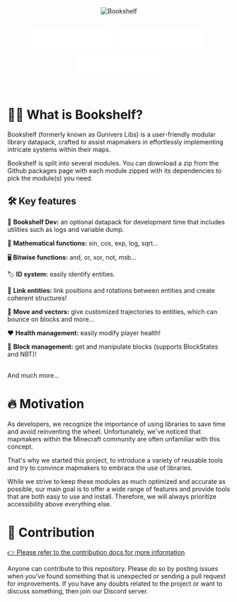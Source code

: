 <div align="center">
  <picture>
    <source media="(prefers-color-scheme: dark)" alt="Bookshelf" srcset="docs/_imgs/banner-dark.png" width="600px">
    <img alt="Bookshelf" src="docs/_imgs/banner-light.png" width="600px">
  </picture>
</div>

<h2>
<div align="center">
    <a href="https://docs.mcbookshelf.dev/en/latest/quickstart.html"><img src="docs/_imgs/download.svg?v=2" alt="Download" style="height:3rem"></a>
    &nbsp;&nbsp;
    <a href="https://docs.mcbookshelf.dev/"><img src="docs/_imgs/documentation.svg?v=2" alt="Documentation" style="height:3rem"></a>
    &nbsp;&nbsp;
    <a href="https://discord.gg/MkXytNjmBt"><img src="docs/_imgs/discord.svg?v=2" alt="Discord" style="height:3rem"></a>
  </div>
</h2>

<br>

# 🕵️‍♂️ What is Bookshelf?

Bookshelf (formerly known as Gunivers Libs) is a user-friendly modular library datapack, crafted to assist mapmakers in effortlessly implementing intricate systems within their maps.

Bookshelf is split into several modules. You can download a zip from the Github packages page with each module zipped with its dependencies to pick the module(s) you need.

## 🛠️ Key features

📄 **Bookshelf Dev:** an optional datapack for development time that includes utilities such as logs and variable dump.

🧮 **Mathematical functions:** sin, cos, exp, log, sqrt...

🖥️ **Bitwise functions:** and, or, xor, not, msb...

🏷️ **ID system:** easily identify entities.

🔗 **Link entities:** link positions and rotations between entities and create coherent structures!

🏃 **Move and vectors:** give customized trajectories to entities, which can bounce on blocks and more...

❤️ **Health management:** easily modify player health!

🧱 **Block management:** get and manipulate blocks (supports BlockStates and NBT)!

<br>
And much more...

# 🔥 Motivation

As developers, we recognize the importance of using libraries to save time and avoid reinventing the wheel. Unfortunately, we've noticed that mapmakers within the Minecraft community are often unfamiliar with this concept.

That's why we started this project, to introduce a variety of reusable tools and try to convince mapmakers to embrace the use of libraries.

While we strive to keep these modules as much optimized and accurate as possible, our main goal is to offer a wide range of features and provide tools that are both easy to use and install. Therefore, we will always prioritize accessibility above everything else.

# 🤝 Contribution

[👉 Please refer to the contribution docs for more information](https://docs.mcbookshelf.dev/en/latest/contribute/index.html)

Anyone can contribute to this repository. Please do so by posting issues when you've found something that is unexpected or sending a pull request for improvements. If you have any doubts related to the project or want to discuss something, then join our Discord server.
